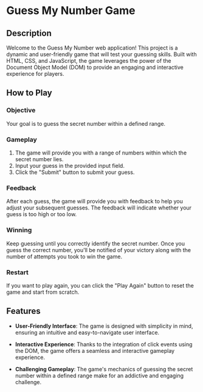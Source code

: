 # Guess My Number Game

## Description

Welcome to the Guess My Number web application! This project is a dynamic and user-friendly game that will test your guessing skills. Built with HTML, CSS, and JavaScript, the game leverages the power of the Document Object Model (DOM) to provide an engaging and interactive experience for players.

## How to Play

### Objective

Your goal is to guess the secret number within a defined range.

### Gameplay

1. The game will provide you with a range of numbers within which the secret number lies.
2. Input your guess in the provided input field.
3. Click the "Submit" button to submit your guess.

### Feedback

After each guess, the game will provide you with feedback to help you adjust your subsequent guesses. The feedback will indicate whether your guess is too high or too low.

### Winning

Keep guessing until you correctly identify the secret number. Once you guess the correct number, you'll be notified of your victory along with the number of attempts you took to win the game.

### Restart

If you want to play again, you can click the "Play Again" button to reset the game and start from scratch.



## Features

- **User-Friendly Interface**: The game is designed with simplicity in mind, ensuring an intuitive and easy-to-navigate user interface.

- **Interactive Experience**: Thanks to the integration of click events using the DOM, the game offers a seamless and interactive gameplay experience.

- **Challenging Gameplay**: The game's mechanics of guessing the secret number within a defined range make for an addictive and engaging challenge.

